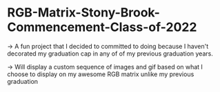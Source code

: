 # RGB-Matrix-Stony-Brook-Commencement-Class-of-2022

-> A fun project that I decided to committed to doing because I haven't decorated my graduation cap in any of
of my previous graduation years.

-> Will display a custom sequence of images and gif based on what I choose to display on my awesome RGB matrix 
unlike my previous graduation
